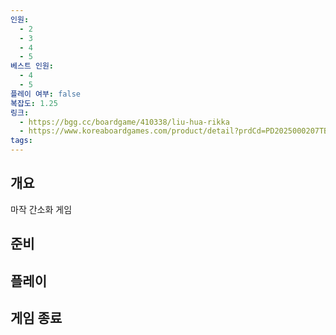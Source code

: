 ```yaml
---
인원:
  - 2
  - 3
  - 4
  - 5
베스트 인원:
  - 4
  - 5
플레이 여부: false
복잡도: 1.25
링크:
  - https://bgg.cc/boardgame/410338/liu-hua-rikka
  - https://www.koreaboardgames.com/product/detail?prdCd=PD2025000207TBOA
tags:
---
```

## 개요
마작 간소화 게임
## 준비
## 플레이
## 게임 종료